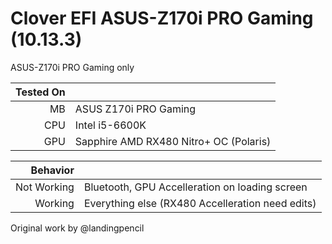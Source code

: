 # Clover EFI ASUS-Z170i PRO Gaming (10.13.3)

ASUS-Z170i PRO Gaming only

|Tested On |    |
|--------------: | :---------------------------------|
|MB     | ASUS Z170i PRO Gaming          |
|CPU     | Intel i5-6600K                              |
|GPU     | Sapphire AMD RX480 Nitro+ OC (Polaris)        |

|Behavior|                           |
|--------------: | :---------------------------------|
|Not Working | Bluetooth, GPU Accelleration on loading screen|
|Working | Everything else  (RX480 Accelleration need edits)    |

Original work by @landingpencil
